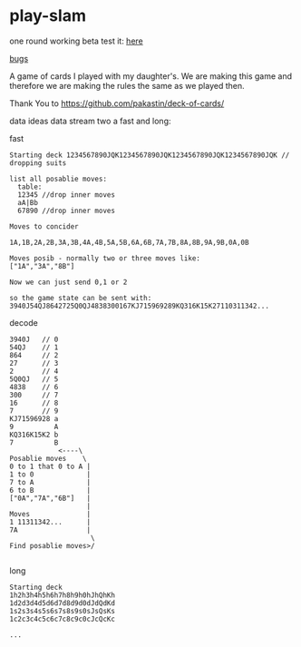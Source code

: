 # play-slam
one round working beta test it:
[here](https://open-elements.org/bower_components/play-slam/demo.html)

[bugs](https://github.com/marcus7777/play-slam/issues/)

A game of cards I played with my daughter's. We are making this game and therefore we are making the rules the same as we played then.


Thank You to https://github.com/pakastin/deck-of-cards/

data ideas
data stream two a fast and long:

fast
```
Starting deck 1234567890JQK1234567890JQK1234567890JQK1234567890JQK // dropping suits

list all posablie moves:
  table:
  12345 //drop inner moves
  aA|Bb
  67890 //drop inner moves
  
Moves to concider

1A,1B,2A,2B,3A,3B,4A,4B,5A,5B,6A,6B,7A,7B,8A,8B,9A,9B,0A,0B

Moves posib - normally two or three moves like:
["1A","3A","8B"]

Now we can just send 0,1 or 2

so the game state can be sent with:
3940J54QJ8642725Q0QJ4838300167KJ715969289KQ316K15K27110311342...
```
decode
```
3940J   // 0
54QJ    // 1
864     // 2
27      // 3
2       // 4
5Q0QJ   // 5
4838    // 6
300     // 7
16      // 8
7       // 9
KJ71596928 a
9          A
KQ316K15K2 b
7          B
            <----\
Posablie moves    \
0 to 1 that 0 to A | 
1 to 0             |
7 to A             |
6 to B             |
["0A","7A","6B"]   |
                   |
Moves              |
1 11311342...      |
7A                 |
                    \
Find posablie moves>/


```
long
```
Starting deck 
1h2h3h4h5h6h7h8h9h0hJhQhKh 
1d2d3d4d5d6d7d8d9d0dJdQdKd
1s2s3s4s5s6s7s8s9s0sJsQsKs
1c2c3c4c5c6c7c8c9c0cJcQcKc

...


```
